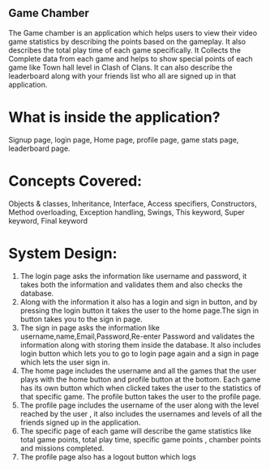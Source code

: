 ## Game Chamber

The Game chamber is an application which helps users to view their video game statistics by describing the points
based on the gameplay. It also describes the total play time of each game specifically. It Collects the Complete data
from each game and helps to show special points of each game like Town hall level in Clash of Clans. 
It can also describe the leaderboard along with your friends list who all are signed up in that
application.


# What is inside the application?
Signup page, login page, Home page, profile page, game stats page, leaderboard page.

# Concepts Covered:<br>
Objects & classes, Inheritance, Interface, Access specifiers, Constructors, Method overloading, Exception handling, Swings, This keyword,
Super keyword, Final keyword


# System Design:
1. The login page asks the information like username and password,
it takes both the information and validates them and also checks the database.
2. Along with the information it also has a login and sign in button, and by pressing the login button it takes
the user to the home page.The sign in button takes you to the sign in page.
3. The sign in page asks the information like username,name,Email,Password,Re-enter
Password and validates the information along with storing them inside the database.
It also includes login button which lets you to go to login page again and a sign in page
which lets the user sign in.
4. The home page includes the username and all the games that the user plays with the home button and
profile button at the bottom. Each game has its own button which when clicked takes the user to the
statistics of that specific game.
The profile button takes the user to the profile page.
5. The profile page includes the username of the user along with the level reached by the user , it also includes
the usernames and levels of all the friends signed up in the application.
6. The specific page of each game will describe the game statistics like total game points, total play time,
specific game points , chamber points and missions completed.
7. The profile page also has a logout button which logs
